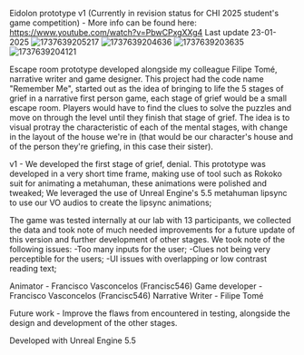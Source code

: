 Eidolon prototype v1 (Currently in revision status for CHI 2025 student's game competition) - More info can be found here: https://www.youtube.com/watch?v=PbwCPxgXXg4 Last update 23-01-2025
![1737639205217](https://github.com/user-attachments/assets/241ccd58-443e-4328-a9b5-fa0d75a47fb3)
![1737639204636](https://github.com/user-attachments/assets/9f9f2153-c2cb-48eb-b8fd-b2a478d66f64)
![1737639203635](https://github.com/user-attachments/assets/dfe598cf-75ef-45ba-a8e6-19a9961b69dc)
![1737639204121](https://github.com/user-attachments/assets/8946ed2d-64e0-40c2-b434-6161bb18dfa9)

Escape room prototype developed alongside my colleague Filipe Tomé, narrative writer and game designer.
This project had the code name "Remember Me", started out as the idea of bringing to life the 5 stages of grief in a narrative first person game, each stage of grief would be a small escape room. 
Players would have to find the clues to solve the puzzles and move on through the level until they finish that stage of grief. 
The idea is to visual protray the characteristic of each of the mental stages, with change in the layout of the house we're in (that would be our character's house and of the person they're griefing, in this case their sister).

v1 - We developed the first stage of grief, denial. 
This prototype was developed in a very short time frame, making use of tool such as Rokoko suit for animating a metahuman, these animations were polished and tweaked; 
We leveraged the use of Unreal Engine's 5.5 metahuman lipsync to use our VO audios to create the lipsync animations;


The game was tested internally at our lab with 13 participants, we collected the data and took note of much needed improvements for a future update of this version and further development of other stages.
We took note of the following issues:
-Too many inputs for the user;
-Clues not being very perceptible for the users;
-UI issues with overlapping or low contrast reading text;


Animator - Francisco Vasconcelos (Francisc546)
Game developer - Francisco Vasconcelos (Francisc546)
Narrative Writer - Filipe Tomé


Future work - Improve the flaws from encountered in testing, alongside the design and development of the other stages.


Developed with Unreal Engine 5.5
